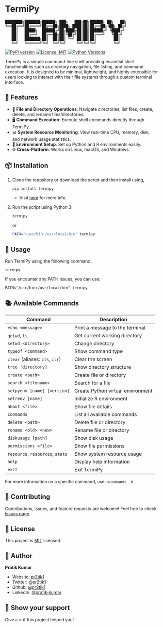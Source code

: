 # TermiPy
```
████████╗███████╗██████╗ ███╗   ███╗██╗██████╗ ██╗   ██╗
╚══██╔══╝██╔════╝██╔══██╗████╗ ████║██║██╔══██╗╚██╗ ██╔╝
   ██║   █████╗  ██████╔╝██╔████╔██║██║██████╔╝ ╚████╔╝ 
   ██║   ██╔══╝  ██╔══██╗██║╚██╔╝██║██║██╔═══╝   ╚██╔╝  
   ██║   ███████╗██║  ██║██║ ╚═╝ ██║██║██║        ██║   
   ╚═╝   ╚══════╝╚═╝  ╚═╝╚═╝     ╚═╝╚═╝╚═╝        ╚═╝   
```

[![PyPI version](https://badge.fury.io/py/termipy.svg)](https://badge.fury.io/py/termipy)
[![License: MIT](https://img.shields.io/badge/License-MIT-yellow.svg)](https://opensource.org/licenses/MIT)
[![Python Versions](https://img.shields.io/pypi/pyversions/termipy.svg)](https://pypi.org/project/termipy/)


TermiPy is a simple command-line shell providing essential shell functionalities such as directory navigation, file listing, and command execution. It is designed to be minimal, lightweight, and highly extensible for users looking to interact with their file systems through a custom terminal interface.

## 🚀 Features

- 📂 **File and Directory Operations**: Navigate directories, list files, create, delete, and rename files/directories.
- 🖥️ **Command Execution**: Execute shell commands directly through TermiPy.
- 📊 **System Resource Monitoring**: View real-time CPU, memory, disk, and network usage statistics.
- 🐍 **Environment Setup**: Set up Python and R environments easily.
- 🌐 **Cross-Platform**: Works on Linux, macOS, and Windows.

## 📦 Installation
1. Clone the repository or download the script and then install using,

   ```bash
   pip install termipy
   ```
   - Visit [here](https://pypi.org/project/termipy/) for more info.

2. Run the script using Python 3:

   ```bash
   termipy
   ```

   or 

   ```bash
   PATH="/usr/bin:/usr/local/bin" termipy
   ```

## 🚀 Usage

Run TermiPy using the following command:

```shellscript
termipy
```

If you encounter any PATH issues, you can use:

```shellscript
PATH="/usr/bin:/usr/local/bin" termipy
```

## 📚 Available Commands

| Command | Description
|-----|-----
| `echo <message>` | Print a message to the terminal
| `getwd`, `ls` | Get current working directory
| `setwd <directory>` | Change directory
| `typeof <command>` | Show command type
| `clear` (aliases: `cls`, `clr`) | Clear the screen
| `tree [directory]` | Show directory structure
| `create <path>` | Create file or directory
| `search <filename>` | Search for a file
| `setpyenv [name] [version]` | Create Python virtual environment
| `setrenv [name]` | Initialize R environment
| `about <file>` | Show file details
| `commands` | List all available commands
| `delete <path>` | Delete file or directory
| `rename <old> <new>` | Rename file or directory
| `diskusage [path]` | Show disk usage
| `permissions <file>` | Show file permissions
| `resource`, `resources`, `stats` | Show system resource usage
| `help` | Display help information
| `exit` | Exit TermiPy


For more information on a specific command, use: `<command> -h`

## 🤝 Contributing

Contributions, issues, and feature requests are welcome! Feel free to check [issues page](https://github.com/pr2tik1/termipy/issues).

## 📝 License

This project is [MIT](https://opensource.org/licenses/MIT) licensed.

## 👤 Author

**Pratik Kumar**

- Website: [pr2tik1](https://bento.me/pr2tik1)
- Twitter: [@pr2tik1](https://twitter.com/pr2tik1)
- Github: [@pr2tik1](https://github.com/pr2tik1)
- LinkedIn: [@pratik-kumar](https://linkedin.com/in/pratik-kumar04)


## 🙏 Show your support

Give a ⭐️ if this project helped you!
